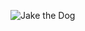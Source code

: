 ![Jake the Dog](https://user-images.githubusercontent.com/89481865/130812603-27b9aff7-35e2-4d59-9ae1-9d10dd7fe95e.png)
